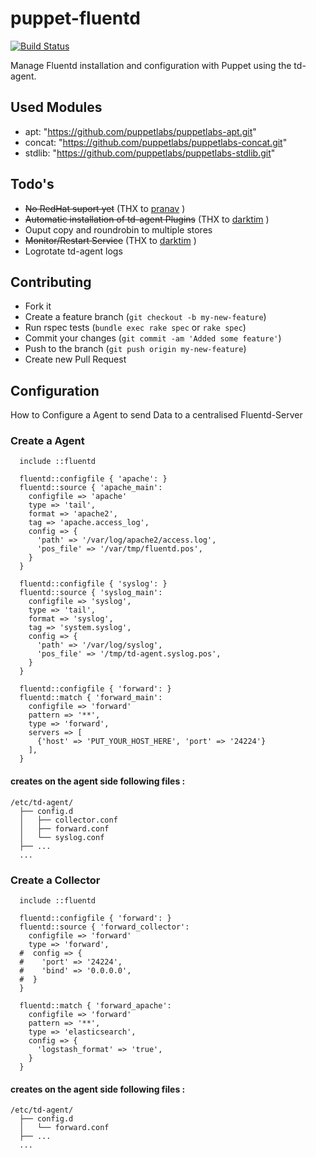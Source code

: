 puppet-fluentd
==============

[![Build Status](https://travis-ci.org/mmz-srf/puppet-fluentd.png?branch=master)](https://travis-ci.org/mmz-srf/puppet-fluentd)

Manage Fluentd installation and configuration with Puppet using the td-agent. 

## Used Modules 
- apt: "https://github.com/puppetlabs/puppetlabs-apt.git"
- concat: "https://github.com/puppetlabs/puppetlabs-concat.git"
- stdlib: "https://github.com/puppetlabs/puppetlabs-stdlib.git"

## Todo's 
- ~~No RedHat suport yet~~ (THX to [pranav](https://github.com/pranav) ) 
- ~~Automatic installation of td-agent Plugins~~ (THX to [darktim](https://github.com/darktim) ) 
- Ouput copy and roundrobin to multiple stores
- ~~Monitor/Restart Service~~ (THX to [darktim](https://github.com/darktim) ) 
- Logrotate td-agent logs

## Contributing
* Fork it
* Create a feature branch (`git checkout -b my-new-feature`)
* Run rspec tests (`bundle exec rake spec` or `rake spec`)
* Commit your changes (`git commit -am 'Added some feature'`)
* Push to the branch (`git push origin my-new-feature`)
* Create new Pull Request

## Configuration
How to Configure a Agent to send Data to a centralised Fluentd-Server

### Create a Agent 
```
  include ::fluentd
  
  fluentd::configfile { 'apache': }
  fluentd::source { 'apache_main': 
    configfile => 'apache'
    type => 'tail',
    format => 'apache2',
    tag => 'apache.access_log',
    config => {
      'path' => '/var/log/apache2/access.log',
      'pos_file' => '/var/tmp/fluentd.pos',
    }
  }
  
  fluentd::configfile { 'syslog': }
  fluentd::source { 'syslog_main': 
    configfile => 'syslog',
    type => 'tail',
    format => 'syslog',
    tag => 'system.syslog',
    config => {
      'path' => '/var/log/syslog',
      'pos_file' => '/tmp/td-agent.syslog.pos',
    }
  }
  
  fluentd::configfile { 'forward': }
  fluentd::match { 'forward_main': 
    configfile => 'forward'
    pattern => '**',
    type => 'forward',
    servers => [
      {'host' => 'PUT_YOUR_HOST_HERE', 'port' => '24224'}
    ],
  }
```
#### creates on the agent side following files : 
```
/etc/td-agent/
  ├── config.d
  │   ├── collector.conf
  │   ├── forward.conf
  │   └── syslog.conf
  ├── ...
  ...
```

### Create a Collector 
```
  include ::fluentd

  fluentd::configfile { 'forward': }
  fluentd::source { 'forward_collector': 
    configfile => 'forward'
    type => 'forward',
  #  config => {
  #    'port' => '24224',
  #    'bind' => '0.0.0.0',
  #  }
  }

  fluentd::match { 'forward_apache': 
    configfile => 'forward'
    pattern => '**',
    type => 'elasticsearch',
    config => {
      'logstash_format' => 'true',
    }
  }
```

#### creates on the agent side following files : 
```
/etc/td-agent/
  ├── config.d
  │   └── forward.conf
  ├── ...
  ...
```
 
